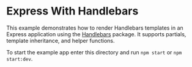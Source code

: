 # Express With Handlebars

This example demonstrates how to render Handlebars templates in an Express application using the [Handlebars] package. It supports partials, template inheritance, and helper functions.

To start the example app enter this directory and run `npm start` or `npm start:dev`.

[Handlebars]: ../../packages/dotcom-server-handlebars/readme.md
